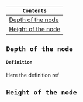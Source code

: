 <div align="center">
  
| `Contents` |
| ---------- |
| [Depth of the node](https://github.com/devrath/studious-ds-adventure/blob/main/collection/Trees/BinaryTree/BinarySearchTree/DepthAndHeightOfTree/README.md#depth-of-the-node) |
| [Height of the node](https://github.com/devrath/studious-ds-adventure/blob/main/collection/Trees/BinaryTree/BinarySearchTree/DepthAndHeightOfTree/README.md#height-of-the-node) |

</div>


## `Depth of the node`
#### `Definition`
Here the definition ref


## `Height of the node`
